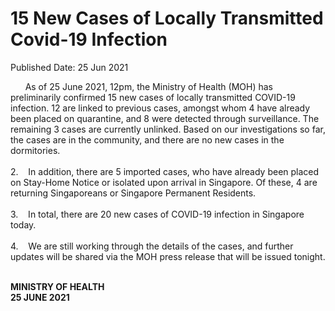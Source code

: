 <html>
    <meta http-equiv="Content-Type" content="text/html; charset=utf-8"/>
    <meta charset="utf-8"/>
    <title>15 New Cases of Locally Transmitted Covid-19 Infection</title>
    <body><h1>15 New Cases of Locally Transmitted Covid-19 Infection</h1>
    <p>Published Date: 25 Jun 2021</p> <p>&nbsp; &nbsp; &nbsp; As of 25 June 2021, 12pm, the Ministry of Health (MOH) has preliminarily confirmed 15 new cases of locally transmitted COVID-19 infection.&nbsp;12 are linked to previous cases, amongst whom 4 have already been placed on quarantine, and 8 were detected through surveillance. The remaining 3 cases are currently unlinked.&nbsp;Based on our investigations so far, the cases are in the community, and there are no new cases in the dormitories. <br><br>2.&nbsp; &nbsp; In addition, there are 5 imported cases, who have already been placed on Stay-Home Notice or isolated upon arrival in Singapore. Of these, 4 are returning Singaporeans or Singapore Permanent Residents. <br><br>3.&nbsp; &nbsp; In total, there are 20 new cases of COVID-19 infection in Singapore today. <br><br>4.&nbsp; &nbsp; We are still working through the details of the cases, and further updates will be shared via the MOH press release that will be issued tonight.</p> <p><strong><br>MINISTRY OF HEALTH<br></strong><strong>25 JUNE 2021</strong></p></body>
</html>